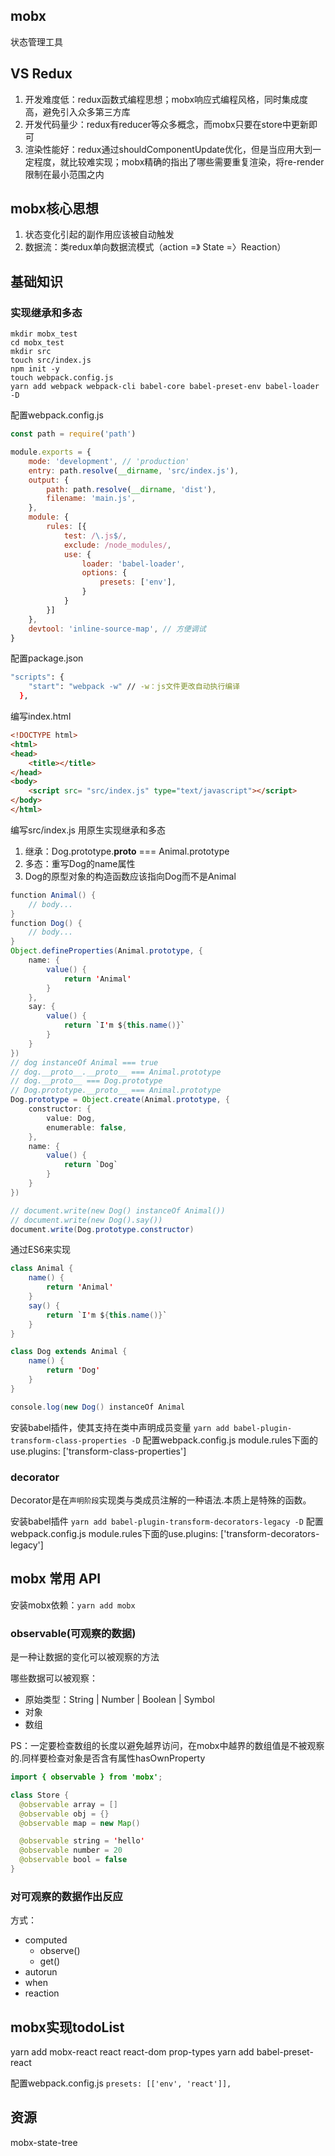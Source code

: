 ## mobx

状态管理工具

## VS Redux

1. 开发难度低：redux函数式编程思想；mobx响应式编程风格，同时集成度高，避免引入众多第三方库
2. 开发代码量少：redux有reducer等众多概念，而mobx只要在store中更新即可
3. 渲染性能好：redux通过shouldComponentUpdate优化，但是当应用大到一定程度，就比较难实现；mobx精确的指出了哪些需要重复渲染，将re-render限制在最小范围之内

## mobx核心思想

1. 状态变化引起的副作用应该被自动触发
2. 数据流：类redux单向数据流模式（action =》 State =〉Reaction）

## 基础知识

### 实现继承和多态

```
mkdir mobx_test
cd mobx_test
mkdir src
touch src/index.js
npm init -y
touch webpack.config.js
yarn add webpack webpack-cli babel-core babel-preset-env babel-loader -D
```

配置webpack.config.js

```js
const path = require('path')

module.exports = {
	mode: 'development', // 'production'
	entry: path.resolve(__dirname, 'src/index.js'),
	output: {
		path: path.resolve(__dirname, 'dist'),
		filename: 'main.js',
	},
	module: {
		rules: [{
			test: /\.js$/,
			exclude: /node_modules/,
			use: {
				loader: 'babel-loader',
				options: {
					presets: ['env'],
				}
			}
		}]
	},
	devtool: 'inline-source-map', // 方便调试
}

```

配置package.json

```bash
"scripts": {
    "start": "webpack -w" // -w：js文件更改自动执行编译
  },
```

编写index.html
```html
<!DOCTYPE html>
<html>
<head>
	<title></title>
</head>
<body>
	<script src= "src/index.js" type="text/javascript"></script>
</body>
</html>
```

编写src/index.js 用原生实现继承和多态
1. 继承：Dog.prototype.__proto__ === Animal.prototype
2. 多态：重写Dog的name属性
3. Dog的原型对象的构造函数应该指向Dog而不是Animal

```java
function Animal() {
	// body...
}
function Dog() {
	// body...
}
Object.defineProperties(Animal.prototype, {
	name: {
		value() {
			return 'Animal'
		}
	},
	say: {
		value() {
			return `I'm ${this.name()}`
		}
	}
})
// dog instanceOf Animal === true
// dog.__proto__.__proto__ === Animal.prototype
// dog.__proto__ === Dog.prototype
// Dog.prototype.__proto__ === Animal.prototype
Dog.prototype = Object.create(Animal.prototype, {
	constructor: {
		value: Dog,
		enumerable: false,
	},
	name: {
		value() {
			return `Dog`
		}
	}
})

// document.write(new Dog() instanceOf Animal())
// document.write(new Dog().say())
document.write(Dog.prototype.constructor)
```
 通过ES6来实现

```java
class Animal {
	name() {
		return 'Animal'
	}
	say() {
		return `I'm ${this.name()}`
	}
}

class Dog extends Animal {
	name() {
		return 'Dog'
	}
}

console.log(new Dog() instanceOf Animal
```

安装babel插件，使其支持在类中声明成员变量
`yarn add babel-plugin-transform-class-properties -D`
配置webpack.config.js
module.rules下面的use.plugins: ['transform-class-properties']

### decorator

Decorator是在`声明阶段`实现类与类成员注解的一种语法.本质上是特殊的函数。

安装babel插件
`yarn add babel-plugin-transform-decorators-legacy -D`
配置webpack.config.js
module.rules下面的use.plugins: ['transform-decorators-legacy']

## mobx 常用 API

安装mobx依赖：`yarn add mobx`

### observable(可观察的数据)

是一种让数据的变化可以被观察的方法

哪些数据可以被观察：
* 原始类型：String | Number | Boolean | Symbol
* 对象
* 数组

PS：一定要检查数组的长度以避免越界访问，在mobx中越界的数组值是不被观察的.同样要检查对象是否含有属性hasOwnProperty

```java
import { observable } from 'mobx';

class Store {
  @observable array = []
  @observable obj = {}
  @observable map = new Map()

  @observable string = 'hello'
  @observable number = 20
  @observable bool = false
}
```

### 对可观察的数据作出反应

方式：
* computed
	* observe()
	* get()
* autorun
* when
* reaction


## mobx实现todoList

yarn add mobx-react react react-dom prop-types
yarn add babel-preset-react

配置webpack.config.js
`presets: [['env', 'react']],`





## 资源

mobx-state-tree
































